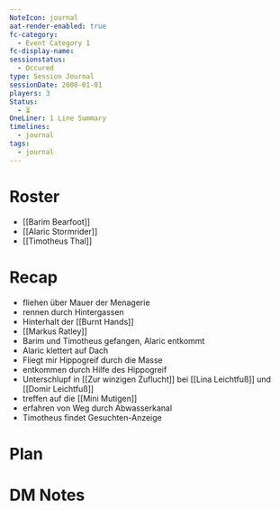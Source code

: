 ```yaml
---
NoteIcon: journal
aat-render-enabled: true
fc-category:
  - Event Category 1
fc-display-name: 
sessionstatus:
  - Occured
type: Session Journal
sessionDate: 2000-01-01
players: 3
Status:
  - ⏳
OneLiner: 1 Line Summary
timelines:
  - journal
tags:
  - journal
---
```




# Roster 
- [[Barim Bearfoot]]
- [[Alaric Stormrider]]
- [[Timotheus Thal]]
# Recap
- fliehen über Mauer der Menagerie
- rennen durch Hintergassen
- Hinterhalt der [[Burnt Hands]]
- [[Markus Ratley]] 
- Barim und Timotheus gefangen, Alaric entkommt
- Alaric klettert auf Dach
- Fliegt mir Hippogreif durch die Masse 
- entkommen durch Hilfe des Hippogreif
- Unterschlupf in [[Zur winzigen Zuflucht]] bei [[Lina Leichtfuß]] und [[Domir Leichtfuß]]
- treffen auf die [[Mini Mutigen]]
- erfahren von Weg durch Abwasserkanal
- Timotheus findet Gesuchten-Anzeige


# Plan




# DM Notes



